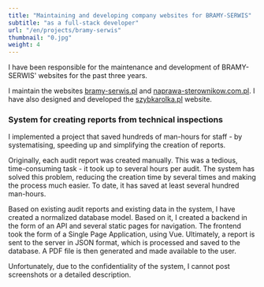 ```yaml
---
title: "Maintaining and developing company websites for BRAMY-SERWIS"
subtitle: "as a full-stack developer"
url: "/en/projects/bramy-serwis"
thumbnail: "0.jpg"
weight: 4
---
```


I have been responsible for the maintenance and development of BRAMY-SERWIS' websites for the past three years.
<!--more-->
I maintain the websites [bramy-serwis.pl](https://bramy-serwis.pl) and [naprawa-sterownikow.com.pl](https://naprawa-sterownikow.com.pl).
I have also designed and developed the [szybkarolka.pl](https://szybkarolka.pl) website. 

### System for creating reports from technical inspections
I implemented a project that saved hundreds of man-hours for staff - by systematising, speeding up and simplifying the creation of reports.

Originally, each audit report was created manually. This was a tedious, time-consuming task - it took up to several hours per audit. The system has solved this problem, reducing the creation time by several times and making the process much easier. To date, it has saved at least several hundred man-hours.

Based on existing audit reports and existing data in the system, I have created a normalized database model. Based on it, I created a backend in the form of an API and several static pages for navigation. The frontend took the form of a Single Page Application, using Vue. Ultimately, a report is sent to the server in JSON format, which is processed and saved to the database. A PDF file is then generated and made available to the user.

Unfortunately, due to the confidentiality of the system, I cannot post screenshots or a detailed description.